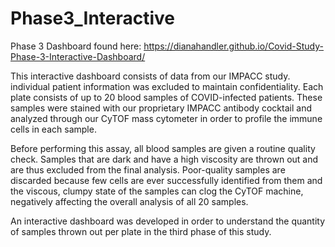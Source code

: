 # Phase3_Interactive

Phase 3 Dashboard found here:  https://dianahandler.github.io/Covid-Study-Phase-3-Interactive-Dashboard/




This interactive dashboard consists of data from our IMPACC study. individual patient information was excluded to maintain confidentiality. Each plate consists of up to 20 blood samples of COVID-infected patients. These samples were stained with our proprietary IMPACC antibody cocktail and analyzed through our CyTOF mass cytometer in order to profile the immune cells in each sample.

Before performing this assay, all blood samples are given a routine quality check. Samples that are dark and have a high viscosity are thrown out and are thus excluded from the final analysis. Poor-quality samples are discarded because few cells are ever successfully identified from them and the viscous, clumpy state of the samples can clog the CyTOF machine, negatively affecting the overall analysis of all 20 samples.

An interactive dashboard was developed in order to understand the quantity of samples thrown out per plate in the third phase of this study. 

